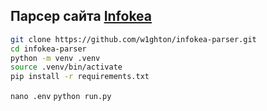 <h2>Парсер сайта <a href='https://www.infokea.narod.ru/podstr_5.htm'>Infokea</h2>

```bash
git clone https://github.com/w1ghton/infokea-parser.git
cd infokea-parser
python -m venv .venv
source .venv/bin/activate
pip install -r requirements.txt
```

`nano .env`
`python run.py`
